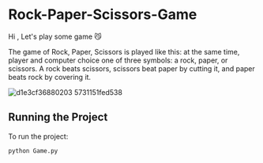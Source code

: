 # Rock-Paper-Scissors-Game
Hi , Let's play some game 😼

The game of Rock, Paper, Scissors is played like this: at the same time,  player and computer choice one of three symbols: a rock, paper, or scissors. A rock beats scissors, scissors beat paper by cutting it, and paper beats rock by covering it.

<p align="center">
 
 ![d1e3cf36880203 5731151fed538](https://github.com/thisiszahrasadeghi/Rock-Paper-Scissors-Game/assets/170200995/46601c7a-63dd-4863-a70e-81dca625b882)
 
</p>


## Running the Project
To run the project:

```python
python Game.py
```

